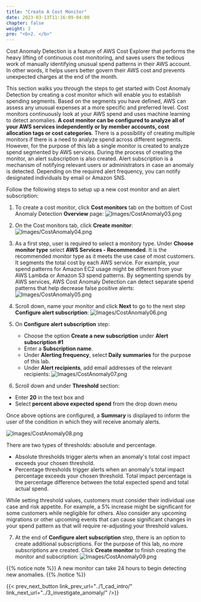 ```yaml
---
title: "Create A Cost Monitor"
date: 2023-03-13T11:16:09-04:00
chapter: false
weight: 3
pre: "<b>2. </b>"
---
```


Cost Anomaly Detection is a feature of AWS Cost Explorer that performs the heavy lifting of continuous cost monitoring, and saves users the tedious work of manually identifying unusual spend patterns in their AWS account. In other words, it helps users better govern their AWS cost and prevents unexpected charges at the end of the month. 

This section walks you through the steps to get started with Cost Anomaly Detection by creating a cost monitor which will enable you to establish spending segments. Based on the segments you have defined, AWS can assess any unusual expenses at a more specific and preferred level. Cost monitors continuously look at your AWS spend and uses machine learning to detect anomalies. **A cost monitor can be configured to analyze all of your AWS services independently or by member accounts, cost allocation tags or cost categories**. There is a possibility of creating multiple monitors if there is a need to analyze spend across different segments. However, for the purpose of this lab a single monitor is created to analyze spend segmented by AWS services. During the process of creating the monitor, an alert subscription is also created. Alert subscription is a mechanism of notifying relevant users or administrators in case an anomaly is detected. Depending on the required alert frequency, you can notify designated individuals by email or Amazon SNS.

Follow the following steps to setup up a new cost monitor and an alert subscription:

1. To create a cost monitor, click **Cost monitors** tab on the bottom of Cost Anomaly Detection **Overview** page:
![Images/CostAnomaly03.png](/Cost/200_6_Cost_Anomaly_Detection/Images/cost_anomaly_03.png?classes=lab_picture_small)

2. On the Cost monitors tab, click **Create monitor**:
![Images/CostAnomaly04.png](/Cost/200_6_Cost_Anomaly_Detection/Images/cost_anomaly_04.png?classes=lab_picture_small)

3. As a first step, user is required to select a monitory type. Under **Choose monitor type** select **AWS Services - Recommended**. It is the recommended monitor type as it meets the use case of most customers. It segments the total cost by each AWS service. For example, your spend patterns for Amazon EC2 usage might be different from your AWS Lambda or Amazon S3 spend patterns. By segmenting spends by AWS services, AWS Cost Anomaly Detection can detect separate spend patterns that help decrease false positive alerts:
![Images/CostAnomaly05.png](/Cost/200_6_Cost_Anomaly_Detection/Images/cost_anomaly_05.png?classes=lab_picture_small)

4. Scroll down, name your monitor and click **Next** to go to the next step **Configure alert subscription**:
![Images/CostAnomaly06.png](/Cost/200_6_Cost_Anomaly_Detection/Images/cost_anomaly_06.png?classes=lab_picture_small)

5. On **Configure alert subscription** step:
    * Choose the option **Create a new subscription** under **Alert subscription #1**
    * Enter a **Subscription name**.
    * Under **Alerting frequency**, select **Daily summaries** for the purpose of this lab. 
    * Under **Alert recipients**, add email addresses of the relevant recipients:
![Images/CostAnomaly07.png](/Cost/200_6_Cost_Anomaly_Detection/Images/cost_anomaly_07.png?classes=lab_picture_small)

6. Scroll down and under **Threshold** section:
* Enter **20** in the text box and
* Select **percent above expected spend** from the drop down menu

Once above options are configured, a **Summary** is displayed to inform the user of the condition in which they will receive anomaly alerts. 

![Images/CostAnomaly08.png](/Cost/200_6_Cost_Anomaly_Detection/Images/cost_anomaly_08.png?classes=lab_picture_small)

There are two types of thresholds: absolute and percentage. 
- Absolute thresholds trigger alerts when an anomaly's total cost impact exceeds your chosen threshold.
- Percentage thresholds trigger alerts when an anomaly's total impact percentage exceeds your chosen threshold. Total impact percentage is the percentage difference between the total expected spend and total actual spend.

While setting threshold values, customers must consider their individual use case and risk appetite. For example, a 5% increase might be significant for some customers while negligible for others. Also consider any upcoming migrations or other upcoming events that can cause significant changes in your spend pattern as that will require re-adjusting your threshold values. 

7. At the end of **Configure alert subscription** step, there is an option to create additional subscriptions. For the purpose of this lab, no more subscriptions are created. Click **Create monitor** to finish creating the monitor and subscription:
![Images/CostAnomaly09.png](/Cost/200_6_Cost_Anomaly_Detection/Images/cost_anomaly_09.png?classes=lab_picture_small)

{{% notice note %}}
A new monitor can take 24 hours to begin detecting new anomalies.
{{% /notice %}}

{{< prev_next_button link_prev_url="../1_cad_intro/" link_next_url="../3_investigate_anomaly/" />}}